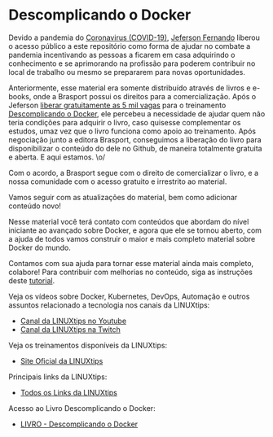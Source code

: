 # Descomplicando o Docker


Devido a pandemia do [Coronavirus (COVID-19)](https://coronavirus.jhu.edu/map.html), [Jeferson Fernando](https://twitter.com/badtux_) liberou o acesso público a este repositório como forma de ajudar no combate a pandemia incentivando as pessoas a ficarem em casa adquirindo o conhecimento e se aprimorando na profissão para poderem contribuir no local de trabalho ou mesmo se prepararem para novas oportunidades.

Anteriormente, esse material era somente distribuído através de livros e e-books, onde a Brasport possui os direitos para a comercialização. Após o Jeferson [liberar gratuitamente as 5 mil vagas](https://www.youtube.com/watch?v=RtQj19BYu-0&t=24s) para o treinamento [Descomplicando o Docker](https://www.linuxtips.io/products/descomplicando-o-docker), ele percebeu a necessidade de ajudar quem não teria condições para adquirir o livro, caso quisesse complementar os estudos, umaz vez que o livro funciona como apoio ao treinamento.
Após negociação junto a editora Brasport, conseguimos a liberação do livro para disponibilizar o conteúdo do dele no Github, de maneira totalmente gratuita e aberta. E aqui estamos. \o/

Com o acordo, a Brasport segue com o direito de comercializar o livro, e a nossa comunidade com o acesso gratuito e irrestrito ao material.

Vamos seguir com as atualizações do material, bem como adicionar conteúdo novo! 

Nesse material você terá contato com conteúdos que abordam do nível iniciante ao avançado sobre Docker, e agora que ele se tornou aberto, com a ajuda de todos vamos construir o maior e mais completo material sobre Docker do mundo.

Contamos com sua ajuda para tornar esse material ainda mais completo, colabore! Para contribuir com melhorias no conteúdo, siga as instruções deste [tutorial](CONTRIBUTING.md).

Veja os vídeos sobre Docker, Kubernetes, DevOps, Automação e outros assuntos relacionado a tecnologia nos canais da LINUXtips:

* [Canal da LINUXtips no Youtube](https://www.youtube.com/LINUXtips)
* [Canal da LINUXtips na Twitch](https://www.twitch.com/LINUXtips)

Veja os treinamentos disponíveis da LINUXtips:

* [Site Oficial da LINUXtips](https://linuxtips.io/loja)


Principais links da LINUXtips:

* [Todos os Links da LINUXtips](https://linktr.ee/LINUXtips)


Acesso ao Livro Descomplicando o Docker:  
- [LIVRO - Descomplicando o Docker](https://livro.descomplicandodocker.com.br/chapters/chapter_00.html)
